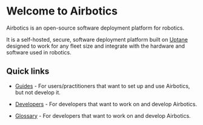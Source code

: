 # Welcome to Airbotics

Airbotics is an open-source software deployment platform for robotics.

It is a self-hosted, secure, software deployment platform built on [Uptane](https://uptane.github.io/) designed to work for any fleet size and integrate with the hardware and software used in robotics.


## Quick links

- [Guides](guides/overview.md) - For users/practitioners that want to set up and use Airbotics, but not develop it.

- [Developers](developers/overview.md) - For developers that want to work on and develop Airbotics.

- [Glossary](glossary.md) - For developers that want to work on and develop Airbotics.
